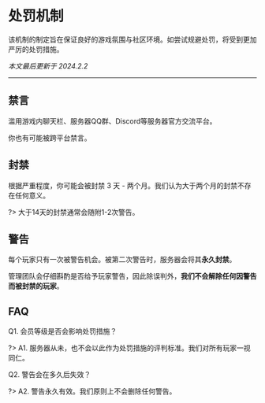 # 处罚机制

该机制的制定旨在保证良好的游戏氛围与社区环境。如尝试规避处罚，将受到更加严厉的处罚措施。

*本文最后更新于 2024.2.2*

----------

## 禁言

滥用游戏内聊天栏、服务器QQ群、Discord等服务器官方交流平台。

你也有可能被跨平台禁言。


## 封禁

根据严重程度，你可能会被封禁 3 天 - 两个月。我们认为大于两个月的封禁不存在任何意义。

?> 大于14天的封禁通常会随附1-2次警告。


## 警告

每个玩家只有一次被警告机会。被第二次警告时，服务器会将其**永久封禁**。

管理团队会仔细斟酌是否给予玩家警告，因此除误判外，**我们不会解除任何因警告而被封禁的玩家**。


## FAQ

Q1. 会员等级是否会影响处罚措施？

?> A1. 服务器从未，也不会以此作为处罚措施的评判标准。我们对所有玩家一视同仁。

Q2. 警告会在多久后失效？

?> A2. 警告永久有效。我们原则上不会删除任何警告。

